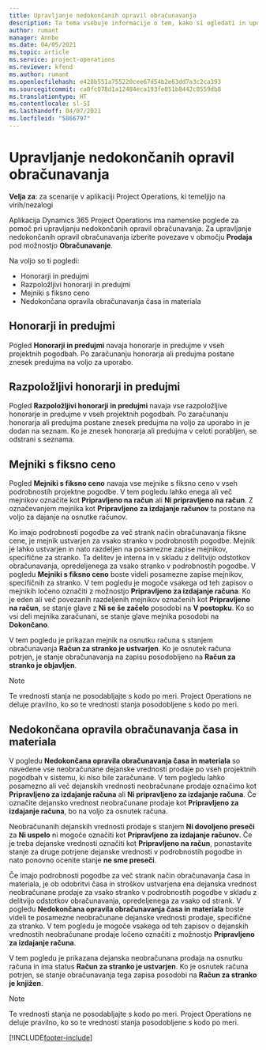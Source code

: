 ```yaml
---
title: Upravljanje nedokončanih opravil obračunavanja
description: Ta tema vsebuje informacije o tem, kako si ogledati in uporabljati nedokončana opravila obračunavanja v aplikaciji Project Operations.
author: rumant
manager: Annbe
ms.date: 04/05/2021
ms.topic: article
ms.service: project-operations
ms.reviewer: kfend
ms.author: rumant
ms.openlocfilehash: e428b551a755220cee67d54b2e63dd7a3c2ca393
ms.sourcegitcommit: ca0fc078d1a12484eca193fe051b8442c0559db8
ms.translationtype: HT
ms.contentlocale: sl-SI
ms.lasthandoff: 04/07/2021
ms.locfileid: "5866797"
---
```

# <a name="manage-billing-backlog"></a>Upravljanje nedokončanih opravil obračunavanja

**Velja za**: za scenarije v aplikaciji Project Operations, ki temeljijo na virih/nezalogi

Aplikacija Dynamics 365 Project Operations ima namenske poglede za pomoč pri upravljanju nedokončanih opravil obračunavanja. Za upravljanje nedokončanih opravil obračunavanja izberite povezave v območju **Prodaja** pod možnostjo **Obračunavanje**. 

Na voljo so ti pogledi:

- Honorarji in predujmi
- Razpoložljivi honorarji in predujmi
- Mejniki s fiksno ceno
- Nedokončana opravila obračunavanja časa in materiala

## <a name="retainers-and-advances"></a>Honorarji in predujmi

Pogled **Honorarji in predujmi** navaja honorarje in predujme v vseh projektnih pogodbah. Po zaračunanju honorarja ali predujma postane znesek predujma na voljo za uporabo.

## <a name="available-retainers-and-advances"></a>Razpoložljivi honorarji in predujmi

Pogled **Razpoložljivi honorarji in predujmi** navaja vse razpoložljive honorarje in predujme v vseh projektnih pogodbah. Po zaračunanju honorarja ali predujma postane znesek predujma na voljo za uporabo in je dodan na seznam. Ko je znesek honorarja ali predujma v celoti porabljen, se odstrani s seznama.

## <a name="fixed-price-milestones"></a>Mejniki s fiksno ceno

Pogled **Mejniki s fiksno ceno** navaja vse mejnike s fiksno ceno v vseh podrobnostih projektne pogodbe. V tem pogledu lahko enega ali več mejnikov označite kot **Pripravljeno na račun** ali **Ni pripravljeno na račun**. Z označevanjem mejnika kot **Pripravljeno za izdajanje računov** ta postane na voljo za dajanje na osnutke računov.

Ko imajo podrobnosti pogodbe za več strank način obračunavanja fiksne cene, je mejnik ustvarjen za vsako stranko v podrobnostih pogodbe. Mejnik je lahko ustvarjen in nato razdeljen na posamezne zapise mejnikov, specifične za stranko. Ta delitev je interna in v skladu z delitvijo odstotkov obračunavanja, opredeljenega za vsako stranko v podrobnostih pogodbe. V pogledu **Mejniki s fiksno ceno** boste videli posamezne zapise mejnikov, specifičnih za stranko. V tem pogledu je mogoče vsakega od teh zapisov o mejnikih ločeno označiti z možnostjo **Pripravljeno za izdajanje računa**. Ko je eden ali več povezanih razdeljenih mejnikov označenih kot **Pripravljeno na račun**, se stanje glave z **Ni se še začelo** posodobi na **V postopku**. Ko so vsi deli mejnika zaračunani, se stanje glave mejnika posodobi na **Dokončano**.

V tem pogledu je prikazan mejnik na osnutku računa s stanjem obračunavanja **Račun za stranko je ustvarjen**. Ko je osnutek računa potrjen, je stanje obračunavanja na zapisu posodobljeno na **Račun za stranko je objavljen**. 

> [!NOTE] 
> Te vrednosti stanja ne posodabljajte s kodo po meri. Project Operations ne deluje pravilno, ko so te vrednosti stanja posodobljene s kodo po meri.

## <a name="time-and-material-billing-backlog"></a>Nedokončana opravila obračunavanja časa in materiala

V pogledu **Nedokončana opravila obračunavanja časa in materiala** so navedene vse neobračunane dejanske vrednosti prodaje po vseh projektnih pogodbah v sistemu, ki niso bile zaračunane. V tem pogledu lahko posamezno ali več dejanskih vrednosti neobračunane prodaje označimo kot **Pripravljeno za izdajanje računa** ali **Ni pripravljeno za izdajanje računa**. Če označite dejansko vrednost neobračunane prodaje kot **Pripravljeno za izdajanje računa**, bo na voljo za osnutek računa.

Neobračunanih dejanskih vrednosti prodaje s stanjem **Ni dovoljeno preseči** za **Ni uspelo** ni mogoče označiti kot **Pripravljeno za izdajanje računov**. Če je treba dejanske vrednosti označiti kot **Pripravljeno na račun**, ponastavite stanje za druge potrjene dejanske vrednosti v podrobnostih pogodbe in nato ponovno ocenite stanje **ne sme preseči**.

Če imajo podrobnosti pogodbe za več strank način obračunavanja časa in materiala, je ob odobritvi časa in stroškov ustvarjena ena dejanska vrednost neobračunane prodaje za vsako stranko v podrobnostih pogodbe v skladu z delitvijo odstotkov obračunavanja, opredeljenega za vsako od strank. V pogledu **Nedokončana opravila obračunavanja časa in materiala** boste videli te posamezne neobračunane dejanske vrednosti prodaje, specifične za stranko. V tem pogledu je mogoče vsakega od teh zapisov o dejanskih vrednostih neobračunane prodaje ločeno označiti z možnostjo **Pripravljeno za izdajanje računa**.

V tem pogledu je prikazana dejanska neobračunana prodaja na osnutku računa in ima status **Račun za stranko je ustvarjen**. Ko je osnutek računa potrjen, se stanje obračunavanja tega zapisa posodobi na **Račun za stranko je knjižen**. 

> [!NOTE] 
> Te vrednosti stanja ne posodabljajte s kodo po meri. Project Operations ne deluje pravilno, ko so te vrednosti stanja posodobljene s kodo po meri.


[!INCLUDE[footer-include](../includes/footer-banner.md)]
